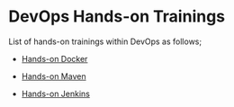 # DevOps Hands-on Trainings

List of hands-on trainings within DevOps as follows;

- [Hands-on Docker](./docker)

- [Hands-on Maven](./maven)

- [Hands-on Jenkins](./jenkins)


